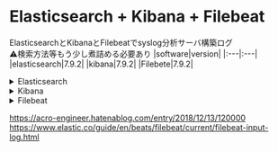 # Elasticsearch + Kibana + Filebeat
ElasticsearchとKibanaとFilebeatでsyslog分析サーバ構築ログ  
:warning:検索方法等もう少し煮詰める必要あり
|software|version|
|:---|:---|
|elasticsearch|7.9.2|
|kibana|7.9.2|
|Filebete|7.9.2|

<details>
<summary>Elasticsearch</summary>

## ■ インストール
```
# cat <<EOF > /etc/yum.repos.d/elasticsearch.repo
[elasticsearch]
name=Elasticsearch repository for 7.x packages
baseurl=https://artifacts.elastic.co/packages/7.x/yum
gpgcheck=1
gpgkey=https://artifacts.elastic.co/GPG-KEY-elasticsearch
enabled=0
autorefresh=1
type=rpm-md
EOF
```
```
### Elasticsearchのインストール
# yum install --enablerepo=elasticsearch elasticsearch
```
```
# systemctl daemon-reload
# systemctl start elasticsearch.service
# systemctl enable elasticsearch.service
```
## ■ 設定
ファイルディスクリプタ数を上げます。
```
### drop-inでもいいです
# vi /usr/lib/systemd/system/elasticsearch.service
```
```
### ファイルディスクリプタの上限変更
[Service]
+  LimitNOFILE=65536
+  LimitNPROC=65536
```
Elasticsearchの割り当てメモリを変更(ヒープサイズ)します。  
`Xms`と`Xmx`の値は等しくすること。デフォルトでは以下のように1GBが指定されています。  
全メモリの50%を越えないように設定するのが推奨されているようです。
```
# vi /etc/elasticsearch/jvm.options
```
```
-Xms1g
-Xmx1g
```
```
# vi /etc/elasticsearch/elasticsearch.yml
```
```
# ---------------------------------- Network -----------------------------------
### 接続元IPアドレス制限
-  network.host: 192.168.0.1
+  network.host: 0.0.0.0

# --------------------------------- Discovery ----------------------------------
### クラスタを組まないようにする
+  discovery.type: single-node

### 末尾に追記
+  # ---------------------------------- For kibana -----------------------------------
+  http.cors.enabled: true
```
</details>

<details>
<summary>Kibana</summary>

## ■ インストール
```
# rpm --import https://artifacts.elastic.co/GPG-KEY-elasticsearch
```
```
# cat <<EOF > /etc/yum.repos.d/kibana.repo
[kibana-7.x]
name=Kibana repository for 7.x packages
baseurl=https://artifacts.elastic.co/packages/7.x/yum
gpgcheck=1
gpgkey=https://artifacts.elastic.co/GPG-KEY-elasticsearch
enabled=1
autorefresh=1
type=rpm-md
EOF
```
```
### kibanaのインストール
# yum install kibana
```
```
# systemctl daemon-reload
# systemctl start kibana.service
# systemctl enable kibana.service
```
## ■ 設定
```
# vi /etc/kibana/kibana.yml
```
```
### 接続元IPアドレス制限
-  #server.host: "localhost"
+  server.host: "0.0.0.0"

### 日本語化
-  #i18n.defaultLocale: "en"
+  i18n.locale: "ja-JP"
```
</details>

<details>
<summary>Filebeat</summary>

## ■ インストール
```
# curl -L -O https://artifacts.elastic.co/downloads/beats/filebeat/filebeat-7.9.2-x86_64.rpm
# rpm -vi filebeat-7.9.2-x86_64.rpm
```
## ■ 設定
```
# vi /etc/filebeat/filebeat.yml
```
```
# =================================== Kibana ===================================
-  #host: "localhost:5601"
+  host: "localhost:5601"
```
```
# cp -i /etc/filebeat/modules.d/system.yml.disabled /etc/filebeat/modules.d/system.yml
# vi /etc/filebeat/modules.d/system.yml
```
```
- module: system
  syslog:
    enabled: true
-     #var.paths:
+     var.paths: ["/var/log/messages*"]
```
```
# filebeat modules enable system
```
```
# filebeat setup
# systemctl start filebeat
# systemctl enable filebeat
```
</details>

https://acro-engineer.hatenablog.com/entry/2018/12/13/120000  
https://www.elastic.co/guide/en/beats/filebeat/current/filebeat-input-log.html  
